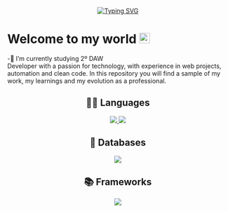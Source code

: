 <p align="center">
  <a href="https://git.io/typing-svg">
    <img src="https://readme-typing-svg.herokuapp.com?font=Fira+Code&weight=800&size=40&duration=2500&pause=1000&color=0D1117&background=47F5FF&center=true&vCenter=true&width=500&lines=Hi%2C+there!+I'm+Felipe" alt="Typing SVG" />
  </a>
</p>

# Welcome to my world <img src="https://github.com/TheDudeThatCode/TheDudeThatCode/blob/master/Assets/Earth.gif" width="24px"><br>
-🔭 I’m currently studying 2º DAW<br>
Developer with a passion for technology, with experience in web projects, automation and clean code. In this repository you will find a sample of my work, my learnings and my evolution as a professional.
<h2 align="center">👨‍💻 Languages</h2>
<p align="center">
  <a href="https://skillicons.dev">
    <img src="https://skillicons.dev/icons?i=html,css,js"/>
    <img src="https://skillicons.dev/icons?i=py,java,php&theme=light"/>
  </a>
</p>
<h2 align="center">📀 Databases</h2>
<p align="center">
  <a href="https://skillicons.dev">
    <img src="https://skillicons.dev/icons?i=mysql,postgres,mongodb,sqlite&theme=light"/>
  </a>
</p>
<h2 align="center">📚  Frameworks</h2>
<p align="center">
  <a href="https://skillicons.dev">
    <img src="https://skillicons.dev/icons?i=react,django,flask,bootstrap&theme=light"/>
  </a>
</p>


